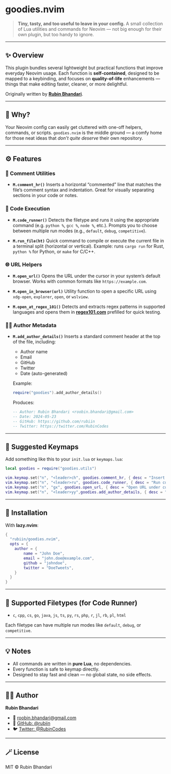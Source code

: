 <!-- LTeX: enabled=false -->
# goodies.nvim
<!-- LTeX: enabled=true -->
<!-- TODO uncomment shields when available in dotfyle.com
<a href="https://dotfyle.com/plugins/rubiin/goodies.nvim">
<img alt="badge" src="https://dotfyle.com/plugins/rubiin/goodies.nvim/shield"/></a>
-->



> **Tiny, tasty, and too useful to leave in your config.**
> A small collection of Lua utilities and commands for Neovim — not big enough for their own plugin, but too handy to ignore.

---

## ✨ Overview

This plugin bundles several lightweight but practical functions that improve everyday Neovim usage.
Each function is **self-contained**, designed to be mapped to a keybinding, and focuses on **quality-of-life** enhancements — things that make editing faster, cleaner, or more delightful.

Originally written by [**Rubin Bhandari**](https://github.com/rubiin).

---

## 🧠 Why?

Your Neovim config can easily get cluttered with one-off helpers, commands, or scripts.
`goodies.nvim` is the middle ground — a comfy home for those neat ideas that *don’t quite deserve* their own repository.

---

## ⚙️ Features

### 🧾 Comment Utilities

* **`M.comment_hr()`**
  Inserts a horizontal “commented” line that matches the file’s comment syntax and indentation.
  Great for visually separating sections in your code or notes.

### 🚀 Code Execution

* **`M.code_runner()`**
  Detects the filetype and runs it using the appropriate command (e.g. `python %`, `gcc %`, `node %`, etc.).
  Prompts you to choose between multiple run modes (e.g., `default`, `debug`, `competitive`).

* **`M.run_file(ht)`**
  Quick command to compile or execute the current file in a terminal split (horizontal or vertical).
  Example: runs `cargo run` for Rust, `python %` for Python, or `make` for C/C++.

### 🌐 URL Helpers

* **`M.open_url()`**
  Opens the URL under the cursor in your system’s default browser.
  Works with common formats like `https://example.com`.

* **`M.open_in_browser(url)`**
  Utility function to open a specific URL using `xdg-open`, `explorer`, `open`, or `wslview`.

* **`M.open_at_regex_101()`**
  Detects and extracts regex patterns in supported languages and opens them in **[regex101.com](https://regex101.com/)** prefilled for quick testing.

### 🧑‍💻 Author Metadata

* **`M.add_author_details()`**
  Inserts a standard comment header at the top of the file, including:

  * Author name
  * Email
  * GitHub
  * Twitter
  * Date (auto-generated)

  Example:

  ```lua
  require("goodies").add_author_details()
  ```

  Produces:

  ```lua
  -- Author: Rubin Bhandari <roobin.bhandari@gmail.com>
  -- Date: 2024-05-23
  -- GitHub: https://github.com/rubiin
  -- Twitter: https://twitter.com/RubinCodes
  ```

---

## 🔑 Suggested Keymaps

Add something like this to your `init.lua` or `keymaps.lua`:

```lua
local goodies = require("goodies.utils")

vim.keymap.set("n", "<leader>ch", goodies.comment_hr, { desc = "Insert comment HR" })
vim.keymap.set("n", "<leader>ru", goodies.code_runner, { desc = "Run current file" })
vim.keymap.set("n", "gx", goodies.open_url, { desc = "Open URL under cursor" })
vim.keymap.set("n", "<leader>yy",goodies.add_author_details, { desc = "Add author details" })
```

---

## 🧩 Installation

With **lazy.nvim**:

```lua
{
  "rubiin/goodies.nvim",
  opts = {
	author = {
		name = "John Doe",
		email = "john.doe@example.com",
		github = "johndoe",
		twitter = "DoeTweets",
	}
  }
}
```


---

## 🧃 Supported Filetypes (for Code Runner)

* `c`, `cpp`, `cs`, `go`, `java`, `js`, `ts`, `py`, `rs`, `php`, `r`, `jl`, `rb`, `pl`, `html`

Each filetype can have multiple run modes like `default`, `debug`, or `competitive`.

---

## 💡 Notes

* All commands are written in **pure Lua**, no dependencies.
* Every function is safe to keymap directly.
* Designed to stay fast and clean — no global state, no side effects.

---

## 🧑‍💻 Author

**Rubin Bhandari**

* 💌 [roobin.bhandari@gmail.com](mailto:roobin.bhandari@gmail.com)
* 🐙 [GitHub: @rubiin](https://github.com/rubiin)
* 🐦 [Twitter: @RubinCodes](https://twitter.com/RubinCodes)

---

## 🪄 License

MIT © Rubin Bhandari
